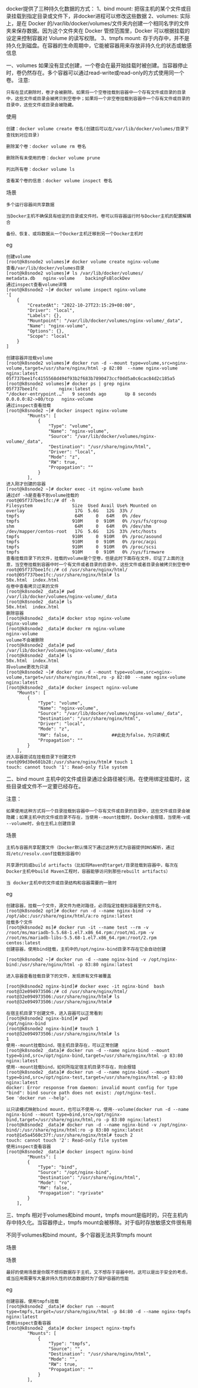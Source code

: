 docker提供了三种持久化数据的方式：
1、bind mount: 把宿主机的某个文件或目录挂载到指定目录或文件下，非docker进程可以修改这些数据
2、volumes: 实际上，是在 Docker 的/var/lib/docker/volumes/文件夹内创建一个相同名字的文件夹来保存数据。因为这个文件夹在 Docker 管控范围里，Docker 可以根据挂载的设定来控制容器对 Volume 的读写权限。
3、tmpfs mount: 存于内存中，并不是持久化到磁盘。在容器的生命周期中，它能被容器用来存放非持久化的状态或敏感信息


一、volumes
如果没有显式创建，一个卷会在最开始挂载时被创建。当容器停止时，卷仍然存在。多个容器可以通过read-write或read-only的方式使用同一个卷。
注意:

    只有在显式删除时，卷才会被删除。​如果将一个空卷挂载到容器中一个存有文件或目录的目录中，这些文件或目录会被拷贝到空卷中；如果将一个非空卷挂载到容器中一个存有文件或目录的目录中，这些文件或目录会被隐藏。​

使用

    创建：​​docker volume create​​ 卷名(创建后可以在/var/lib/docker/volumes/目录下查找到对应目录)

    删除某个卷：​​docker volume rm 卷名​​

    删除所有未使用的卷：​​docker volume prune​​

    列出所有卷：​​docker volume ls​​

    查看某个卷的信息：​​docker volume inspect 卷名​​
场景

    多个运行容器间共享数据

    当Docker主机不确保具有给定的目录或文件时。卷可以将容器运行时与Docker主机的配置解耦合

    备份、恢复、或将数据从一个Docker主机迁移到另一个Docker主机时
eg 

    创建volume
    [root@k8snode2 volumes]# docker volume create nginx-volume
    查看/var/lib/docker/volumes目录
    [root@k8snode2 volumes]# ls /var/lib/docker/volumes/
    metadata.db   nginx-volume    backingFsBlockDev
    通过inspect查看volume详情
    [root@k8snode2 ~]# docker volume inspect nginx-volume 
    '[
        {
            "CreatedAt": "2022-10-27T23:15:29+08:00",
            "Driver": "local",
            "Labels": {},
            "Mountpoint": "/var/lib/docker/volumes/nginx-volume/_data",
            "Name": "nginx-volume",
            "Options": {},
            "Scope": "local"
        }
    ]

    创建容器并挂载volume
    [root@k8snode2 volumes]# docker run -d --mount type=volume,src=nginx-volume,target=/usr/share/nginx/html -p 82:80  --name nginx-volume nginx:latest 
    05f737bee1fc4155568d494f93b2f683b7890473ccf0dd5a0c6cac84d2c185a5
    [root@k8snode2 volumes]# docker ps | grep nginx
    05f737bee1fc        nginx:latest                                        "/docker-entrypoint.…"   9 seconds ago       Up 8 seconds        0.0.0.0:82->80/tcp   nginx-volume
    通过inspect查看挂载
    [root@k8snode2 ~]# docker inspect nginx-volume
            "Mounts": [
                {
                    "Type": "volume",
                    "Name": "nginx-volume",
                    "Source": "/var/lib/docker/volumes/nginx-volume/_data",
                    "Destination": "/usr/share/nginx/html",
                    "Driver": "local",
                    "Mode": "z",
                    "RW": true,
                    "Propagation": ""
                }
            ],
    进入刚才创建的容器
    [root@k8snode2 ~]# docker exec -it nginx-volume bash
    通过df -h是查看不到volume挂载的
    root@05f737bee1fc:/# df -h   
    Filesystem               Size  Used Avail Use% Mounted on
    overlay                   17G  5.6G   12G  33% /
    tmpfs                     64M     0   64M   0% /dev
    tmpfs                    910M     0  910M   0% /sys/fs/cgroup
    shm                       64M     0   64M   0% /dev/shm
    /dev/mapper/centos-root   17G  5.6G   12G  33% /etc/hosts
    tmpfs                    910M     0  910M   0% /proc/asound
    tmpfs                    910M     0  910M   0% /proc/acpi
    tmpfs                    910M     0  910M   0% /proc/scsi
    tmpfs                    910M     0  910M   0% /sys/firmware
    查看挂载目录下的文件，挂载的volume是个空卷，但是此时下面存在文件，印证了上面的注意，当空卷挂载到容器中时一个有文件或者目录的目录中，这些文件或者目录会被拷贝到空卷中
    root@05f737bee1fc:/# cd /usr/share/nginx/html/
    root@05f737bee1fc:/usr/share/nginx/html# ls
    50x.html  index.html
    在卷中查看拷贝过来的文件
    [root@k8snode2 _data]# pwd
    /var/lib/docker/volumes/nginx-volume/_data
    [root@k8snode2 _data]# ls
    50x.html  index.html
    删除容器
    [root@k8snode2 _data]# docker stop nginx-volume 
    nginx-volume
    [root@k8snode2 _data]# docker rm nginx-volume
    nginx-volume
    volume不会被删除
    [root@k8snode2 _data]# pwd
    /var/lib/docker/volumes/nginx-volume/_data
    [root@k8snode2 _data]# ls
    50x.html  index.html
    将volume更改为只读
    [root@k8snode2 ~]# docker run -d --mount type=volume,src=nginx-volume,target=/usr/share/nginx/html,ro -p 82:80  --name nginx-volume nginx:latest 
    [root@k8snode2 _data]# docker inspect nginx-volume 
        "Mounts": [
            {
                "Type": "volume",
                "Name": "nginx-volume",
                "Source": "/var/lib/docker/volumes/nginx-volume/_data",
                "Destination": "/usr/share/nginx/html",
                "Driver": "local",
                "Mode": "z",
                "RW": false,                ##此处为false，为只读模式
                "Propagation": ""
            }
        ],
    进入容器尝试在挂载目录下创建文件
    root@99d30e601b28:/usr/share/nginx/html# touch 1
    touch: cannot touch '1': Read-only file system

二、bind mount
主机中的文件或目录通过全路径被引用。在使用绑定挂载时，这些目录或文件不一定要已经存在。

注意：

    ​如果使用这种方式将一个目录挂载到容器中一个存有文件或目录的目录中，这些文件或目录会被隐藏；如果主机中的文件或目录不存在，当使用​​--mount​​挂载时，Docker会报错，当使用​​-v​​或​​--volume​​时，会在主机上创建目录​
场景

    主机与容器共享配置文件（Docker默认情况下通过这种方式为容器提供DNS解析，通过将/etc/resolv.conf挂载到容器中）

    共享源代码或build artifacts（比如将Maven的target/目录挂载到容器中，每次在Docker主机中build Maven工程时，容器能够访问到那些rebuilt artifacts）

    当 docker主机中的文件或目录结构和容器需要的一致时

eg

    创建容器，挂载一个文件，源文件为绝对路径，必须指定挂载到容器里的文件名，
    [root@k8snode2 opt]# docker run -d --name nginx-bind -v /opt/abc:/usr/share/nginx/html/a:ro nginx:latest 
    挂载多个文件
    [root@k8snode2 ms]# docker run -it --name test --rm -v /root/ms/mariadb-5.5.68-1.el7.x86_64.rpm:/root/m1.rpm -v /root/ms/mariadb-libs-5.5.68-1.el7.x86_64.rpm:/root/2.rpm centos:latest
    创建容器，使用bind挂载，主机中的/opt/nginx-bind目录不存在它会自动创建

    [root@k8snode2 ~]# docker run -d --name nginx-bind -v /opt/nginx-bind:/usr/share/nginx/html -p 83:80 nginx:latest 

    进入容器查看挂载目录下的文件，发现原有文件被覆盖

    [root@k8snode2 nginx-bind]# docker exec -it nginx-bind  bash
    root@32e094973506:/# cd /usr/share/nginx/html/
    root@32e094973506:/usr/share/nginx/html# ls
    root@32e094973506:/usr/share/nginx/html# 

    在宿主机目录下创建文件，进入容器可以正常看到
    [root@k8snode2 nginx-bind]# pwd
    /opt/nginx-bind
    [root@k8snode2 nginx-bind]# touch 1
    root@32e094973506:/usr/share/nginx/html# ls
    1
    使用--mount挂载bind，宿主机目录存在，可以正常创建
    [root@k8snode2 _data]# docker run -d --name nginx-bind --mount type=bind,src=/opt/nginx-bind,target=/usr/share/nginx/html -p 83:80 nginx:latest
    使用--mount挂载bind，如何所指定宿主机目录不存在，则会报错
    [root@k8snode2 _data]# docker run -d --name nginx-bind --mount type=bind,src=/opt/nginx-test,target=/usr/share/nginx/html -p 83:80 nginx:latest 
    docker: Error response from daemon: invalid mount config for type "bind": bind source path does not exist: /opt/nginx-test.
    See 'docker run --help'.

    以只读模式映射bind mount，也可以不使用-v，使用--volume(docker run -d --name nginx-bind --mount type=bind,src=/opt/nginx-bind,target=/usr/share/nginx/html,ro -p 83:80 nginx:latest)
    [root@k8snode2 _data]# docker run -d --name nginx-bind -v /opt/nginx-bind/:/usr/share/nginx/html:ro -p 83:80 nginx:latest 
    root@1e5a4560c37f:/usr/share/nginx/html# touch 2
    touch: cannot touch '2': Read-only file system
    使用inspect查看容器
    [root@k8snode2 _data]# docker inspect nginx-bind 
            "Mounts": [
            {
                "Type": "bind",
                "Source": "/opt/nginx-bind",
                "Destination": "/usr/share/nginx/html",
                "Mode": "ro",
                "RW": false,
                "Propagation": "rprivate"
            }
        ],

三、tmpfs
相对于volumes和bind mount，tmpfs mount是临时的，只在主机内存中持久化。当容器停止，tmpfs mount会被移除。对于临时存放敏感文件很有用

不同于volumes和bind mount，多个容器无法共享tmpfs mount

场景

场景

    最好的使用场景是你既不想将数据存于主机，又不想存于容器中时。这可以是出于安全的考虑，或当应用需要写大量非持久性的状态数据时为了保护容器的性能

eg

    创建容器，使用tmpfs挂载
    [root@k8snode2 _data]# docker run --mount type=tmpfs,target=/usr/share/nginx/html -p 84:80 -d --name nginx-tmpfs nginx:latest
    使用inspect查看容器
    [root@k8snode2 _data]# docker inspect nginx-tmpfs 
            "Mounts": [
                {
                    "Type": "tmpfs",
                    "Source": "",
                    "Destination": "/usr/share/nginx/html",
                    "Mode": "",
                    "RW": true,
                    "Propagation": ""
                }
            ],

